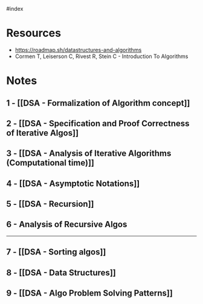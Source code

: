 #index

# Resources
+ https://roadmap.sh/datastructures-and-algorithms
+ Cormen T, Leiserson C, Rivest R, Stein C - Introduction To Algorithms

# Notes

## 1 - [[DSA - Formalization of Algorithm concept]]
## 2 - [[DSA - Specification  and Proof Correctness of Iterative Algos]]

## 3 - [[DSA -  Analysis of Iterative Algorithms  (Computational time)]]

## 4 - [[DSA - Asymptotic Notations]]

## 5 - [[DSA - Recursion]]

## 6 - Analysis of Recursive Algos
---
## 7 - [[DSA - Sorting algos]]
## 8 - [[DSA - Data Structures]]
## 9 - [[DSA - Algo Problem Solving Patterns]]

